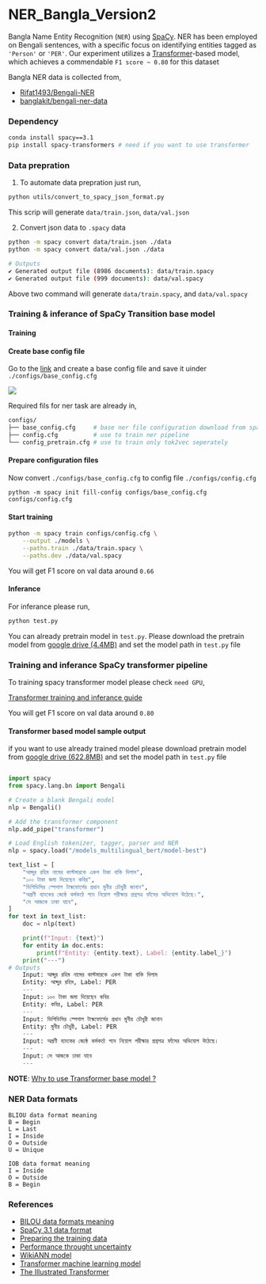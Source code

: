 # NER_Bangla_Version2


Bangla Name Entity Recognition (`NER`) using [SpaCy](https://spacy.io/). NER has been employed on Bengali sentences, with a specific focus on identifying entities tagged as `'Person'` or `'PER'`. Our experiment utilizes a  [Transformer](https://en.wikipedia.org/wiki/Transformer_(machine_learning_model))-based model, which achieves a commendable `F1 score ~ 0.80` for this dataset

Bangla NER data is collected from, 
- [Rifat1493/Bengali-NER](https://raw.githubusercontent.com/Rifat1493/Bengali-NER/master/all_data.txt)
- [banglakit/bengali-ner-data](https://raw.githubusercontent.com/banglakit/bengali-ner-data/master/main.jsonl)

### Dependency
```bash
conda install spacy==3.1
pip install spacy-transformers # need if you want to use transformer 
```

### Data prepration

1. To automate data prepration just run,
```bash
python utils/convert_to_spacy_json_format.py
```
This scrip will generate `data/train.json`, `data/val.json`

2. Convert json data to `.spacy` data
```sh
python -m spacy convert data/train.json ./data
python -m spacy convert data/val.json ./data

# Outputs
✔ Generated output file (8986 documents): data/train.spacy
✔ Generated output file (999 documents): data/val.spacy
```
Above two command will generate `data/train.spacy`, and `data/val.spacy`

### Training & inferance of SpaCy Transition base model

#### Training 
#### Create base config file

Go to the [link](https://spacy.io/usage/training#config) and create a base config file and save it uinder `./configs/base_config.cfg`

![](./docs/images/spacy_base_config_file.png)

Required fils for ner task are already in,

```sh
configs/
├── base_config.cfg     # base ner file configuration download from spacy website
├── config.cfg          # use to train ner pipeline
└── config_pretrain.cfg # use to train only tok2vec seperately

```

#### Prepare configuration files
Now convert `./configs/base_config.cfg` to config file `./configs/config.cfg`

```
python -m spacy init fill-config configs/base_config.cfg configs/config.cfg
```

#### Start training
```bash
python -m spacy train configs/config.cfg \
    --output ./models \
    --paths.train ./data/train.spacy \
    --paths.dev ./data/val.spacy
```
You will get F1 score on val data around `0.66`

#### Inferance
For inferance please run,
```bash
python test.py
```
You can already pretrain model in `test.py`. Please download the pretrain model from [google drive (4.4MB)](https://drive.google.com/file/d/1IqF87JGlClqPsU7I7Et5lvi_BZksnKDl/view?usp=sharing) and set the model path in `test.py` file


### Training and inferance SpaCy transformer pipeline
To training spacy transformer model please check `need GPU`,

[Transformer training and inferance guide](./transformers/readme.md)

You will get F1 score on val data around `0.80`


#### Transformer based model sample output

if you want to use already trained model please download pretrain model from [google drive (622.8MB)](https://drive.google.com/drive/folders/1tGxN2fmaOFx7FK__Udr7WB02snhUL7_v?usp=sharing) and set the model path in `test.py` file

```python

import spacy
from spacy.lang.bn import Bengali

# Create a blank Bengali model
nlp = Bengali()

# Add the transformer component
nlp.add_pipe("transformer")

# Load English tokenizer, tagger, parser and NER
nlp = spacy.load("/models_multilingual_bert/model-best")

text_list = [
    "আব্দুর রহিম নামের কাস্টমারকে একশ টাকা বাকি দিলাম",
    "১০০ টাকা জমা দিয়েছেন কবির",
    "ডিপিডিসির স্পেশাল টাস্কফোর্সের প্রধান মুনীর চৌধুরী জানান",
    "অগ্রণী ব্যাংকের জ্যেষ্ঠ কর্মকর্তা পদে নিয়োগ পরীক্ষার প্রশ্নপত্র ফাঁসের অভিযোগ উঠেছে।",
    "সে আজকে ঢাকা যাবে",
]
for text in text_list:
    doc = nlp(text)

    print(f"Input: {text}")
    for entity in doc.ents:
        print(f"Entity: {entity.text}, Label: {entity.label_}")
    print("---")
# Outputs
    Input: আব্দুর রহিম নামের কাস্টমারকে একশ টাকা বাকি দিলাম
    Entity: আব্দুর রহিম, Label: PER
    ---
    Input: ১০০ টাকা জমা দিয়েছেন কবির
    Entity: কবির, Label: PER
    ---
    Input: ডিপিডিসির স্পেশাল টাস্কফোর্সের প্রধান মুনীর চৌধুরী জানান
    Entity: মুনীর চৌধুরী, Label: PER
    ---
    Input: অগ্রণী ব্যাংকের জ্যেষ্ঠ কর্মকর্তা পদে নিয়োগ পরীক্ষার প্রশ্নপত্র ফাঁসের অভিযোগ উঠেছে।
    ---
    Input: সে আজকে ঢাকা যাবে
    ---
```

__NOTE__: [Why to use Transformer base model ?](https://spacy.io/usage/embeddings-transformers#vectors-vs-language-models)

### NER Data formats
```
BLIOU data format meaning
B = Begin
L = Last
I = Inside
O = Outside
U = Unique
```

```
IOB data format meaning
I = Inside
O = Outside
B = Begin
```

### References
- [BILOU data formats meaning](https://stackoverflow.com/questions/17116446what-do-the-bilou-tags-mean-in-named-entity-recognition)
- [SpaCy 3.1 data format](https://zachlim98.github.io/me/2021-03/spacy3-ner-tutorial)
- [Preparing the training data](https://spacy.io/usage/training#training-data)
- [Performance throught uncertainty](https://saxamos.github.io/2020/07/31/en-improve-spacy-performance-through-uncertainty/)
- [WikiANN model](https://huggingface.co/datasets/wikiann)
- [Transformer machine learning model](https://en.wikipedia.org/wiki/Transformer_(machine_learning_model))
- [The Illustrated Transformer](https://jalammar.github.io/illustrated-transformer/)

